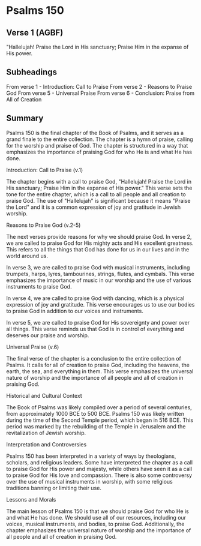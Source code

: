 # Psalms 150

## Verse 1 (AGBF)

"Hallelujah! Praise the Lord in His sanctuary; Praise Him in the expanse of His power.

## Subheadings

From verse 1 - Introduction: Call to Praise
From verse 2 - Reasons to Praise God
From verse 5 - Universal Praise
From verse 6 - Conclusion: Praise from All of Creation

## Summary

Psalms 150 is the final chapter of the Book of Psalms, and it serves as a grand finale to the entire collection. The chapter is a hymn of praise, calling for the worship and praise of God. The chapter is structured in a way that emphasizes the importance of praising God for who He is and what He has done.

Introduction: Call to Praise (v.1)

The chapter begins with a call to praise God, "Hallelujah! Praise the Lord in His sanctuary; Praise Him in the expanse of His power." This verse sets the tone for the entire chapter, which is a call to all people and all creation to praise God. The use of "Hallelujah" is significant because it means "Praise the Lord" and it is a common expression of joy and gratitude in Jewish worship.

Reasons to Praise God (v.2-5)

The next verses provide reasons for why we should praise God. In verse 2, we are called to praise God for His mighty acts and His excellent greatness. This refers to all the things that God has done for us in our lives and in the world around us.

In verse 3, we are called to praise God with musical instruments, including trumpets, harps, lyres, tambourines, strings, flutes, and cymbals. This verse emphasizes the importance of music in our worship and the use of various instruments to praise God.

In verse 4, we are called to praise God with dancing, which is a physical expression of joy and gratitude. This verse encourages us to use our bodies to praise God in addition to our voices and instruments.

In verse 5, we are called to praise God for His sovereignty and power over all things. This verse reminds us that God is in control of everything and deserves our praise and worship.

Universal Praise (v.6)

The final verse of the chapter is a conclusion to the entire collection of Psalms. It calls for all of creation to praise God, including the heavens, the earth, the sea, and everything in them. This verse emphasizes the universal nature of worship and the importance of all people and all of creation in praising God.

Historical and Cultural Context

The Book of Psalms was likely compiled over a period of several centuries, from approximately 1000 BCE to 500 BCE. Psalms 150 was likely written during the time of the Second Temple period, which began in 516 BCE. This period was marked by the rebuilding of the Temple in Jerusalem and the revitalization of Jewish worship.

Interpretation and Controversies

Psalms 150 has been interpreted in a variety of ways by theologians, scholars, and religious leaders. Some have interpreted the chapter as a call to praise God for His power and majesty, while others have seen it as a call to praise God for His love and compassion. There is also some controversy over the use of musical instruments in worship, with some religious traditions banning or limiting their use.

Lessons and Morals

The main lesson of Psalms 150 is that we should praise God for who He is and what He has done. We should use all of our resources, including our voices, musical instruments, and bodies, to praise God. Additionally, the chapter emphasizes the universal nature of worship and the importance of all people and all of creation in praising God.